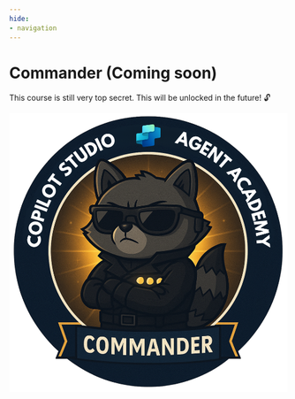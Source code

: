 ```yaml
---
hide:
- navigation
---
```


# Commander (Coming soon)

This course is still very top secret. This will be unlocked in the future! 🔓

![Commander](../images/mcs-agent-academy-commander-badge.png)
